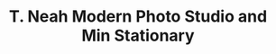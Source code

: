 ---
title: "T. Neah Modern Photo Studio and Min Stationary"
url: /zwedru/t-neah-modern-photo-studio-and-min-stationary/
shop: Foto
---